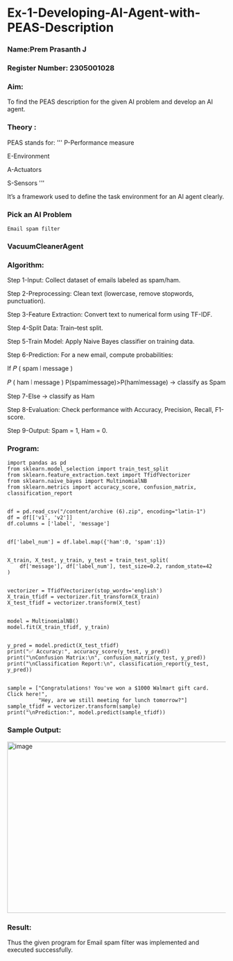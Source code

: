 # Ex-1-Developing-AI-Agent-with-PEAS-Description
### Name:Prem Prasanth J

### Register Number: 2305001028

### Aim:
To find the PEAS description for the given AI problem and develop an AI agent.

### Theory :
PEAS stands for:
'''
P-Performance measure

E-Environment

A-Actuators

S-Sensors
'''

It’s a framework used to define the task environment for an AI agent clearly.

### Pick an AI Problem

```
Email spam filter
```

### VacuumCleanerAgent
### Algorithm:
Step 1-Input: Collect dataset of emails labeled as spam/ham.

Step 2-Preprocessing: Clean text (lowercase, remove stopwords, punctuation).

Step 3-Feature Extraction: Convert text to numerical form using TF-IDF.

Step 4-Split Data: Train–test split.

Step 5-Train Model: Apply Naive Bayes classifier on training data.

Step 6-Prediction: For a new email, compute probabilities:

If 
𝑃
(
spam
∣
message
)
>
𝑃
(
ham
∣
message
)
P(spam∣message)>P(ham∣message) → classify as Spam

Step 7-Else → classify as Ham

Step 8-Evaluation: Check performance with Accuracy, Precision, Recall, F1-score.

Step 9-Output: Spam = 1, Ham = 0.
### Program:
```
import pandas as pd
from sklearn.model_selection import train_test_split
from sklearn.feature_extraction.text import TfidfVectorizer
from sklearn.naive_bayes import MultinomialNB
from sklearn.metrics import accuracy_score, confusion_matrix, classification_report


df = pd.read_csv("/content/archive (6).zip", encoding="latin-1")
df = df[['v1', 'v2']] 
df.columns = ['label', 'message']


df['label_num'] = df.label.map({'ham':0, 'spam':1})


X_train, X_test, y_train, y_test = train_test_split(
    df['message'], df['label_num'], test_size=0.2, random_state=42
)


vectorizer = TfidfVectorizer(stop_words='english')
X_train_tfidf = vectorizer.fit_transform(X_train)
X_test_tfidf = vectorizer.transform(X_test)


model = MultinomialNB()
model.fit(X_train_tfidf, y_train)


y_pred = model.predict(X_test_tfidf)
print("✅ Accuracy:", accuracy_score(y_test, y_pred))
print("\nConfusion Matrix:\n", confusion_matrix(y_test, y_pred))
print("\nClassification Report:\n", classification_report(y_test, y_pred))


sample = ["Congratulations! You've won a $1000 Walmart gift card. Click here!",
          "Hey, are we still meeting for lunch tomorrow?"]
sample_tfidf = vectorizer.transform(sample)
print("\nPrediction:", model.predict(sample_tfidf))

```
### Sample Output:


<img width="1381" height="394" alt="image" src="https://github.com/user-attachments/assets/2db78381-2ad4-47d6-9f48-733313d729fd" />


### Result:
Thus the given program for Email spam filter was implemented and executed successfully.
